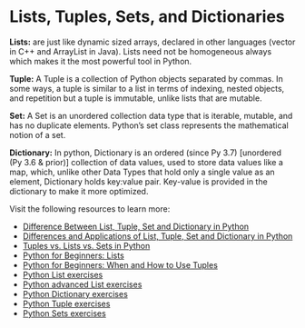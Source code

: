 # Lists, Tuples, Sets, and Dictionaries

**Lists:** are just like dynamic sized arrays, declared in other languages (vector in C++ and ArrayList in Java). Lists need not be homogeneous always which makes it the most powerful tool in Python.

**Tuple:** A Tuple is a collection of Python objects separated by commas. In some ways, a tuple is similar to a list in terms of indexing, nested objects, and repetition but a tuple is immutable, unlike lists that are mutable.

**Set:** A Set is an unordered collection data type that is iterable, mutable, and has no duplicate elements. Python’s set class represents the mathematical notion of a set.

**Dictionary:** In python, Dictionary is an ordered (since Py 3.7) [unordered (Py 3.6 & prior)] collection of data values, used to store data values like a map, which, unlike other Data Types that hold only a single value as an element, Dictionary holds key:value pair. Key-value is provided in the dictionary to make it more optimized.

Visit the following resources to learn more:

- [Difference Between List, Tuple, Set and Dictionary in Python](https://www.youtube.com/watch?v=n0krwG38SHI)
- [Differences and Applications of List, Tuple, Set and Dictionary in Python](https://www.geeksforgeeks.org/differences-and-applications-of-list-tuple-set-and-dictionary-in-python/)
- [Tuples vs. Lists vs. Sets in Python](https://jerrynsh.com/tuples-vs-lists-vs-sets-in-python/)
- [Python for Beginners: Lists](https://thenewstack.io/python-for-beginners-lists/)
- [Python for Beginners: When and How to Use Tuples](https://thenewstack.io/python-for-beginners-when-and-how-to-use-tuples/)
- [Python List exercises](https://www.w3resource.com/python-exercises/list/)
- [Python advanced List exercises](https://www.w3resource.com/python-exercises/list-advanced/index.php)
- [Python Dictionary exercises](https://www.w3resource.com/python-exercises/dictionary/)
- [Python Tuple exercises](https://www.w3resource.com/python-exercises/tuple/)
- [Python Sets exercises](https://www.w3resource.com/python-exercises/sets/)
